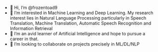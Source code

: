 - 👋 Hi, I’m @frozentoad9
- 👀 I’m interested in Machine Learning and Deep Learning. My research interest lies in Natural Language Processing particularly in Speech Translation, Machine Translation, Automatic Speech Recognition and Information Retrieval
- 🌱 I’m an avid learner of Artificial Intelligence and hope to pursue a career in that.
- 💞️ I’m looking to collaborate on projects precisely in ML/DL/NLP

<!---
frozentoad9/frozentoad9 is a ✨ special ✨ repository because its `README.md` (this file) appears on your GitHub profile.
You can click the Preview link to take a look at your changes.
--->
